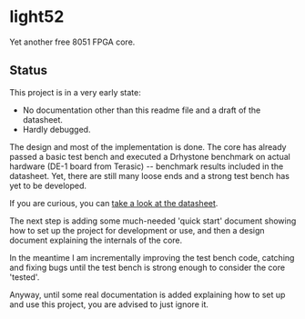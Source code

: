 light52
=======

Yet another free 8051 FPGA core.

## Status

This project is in a very early state: 

* No documentation other than this readme file and a draft of the datasheet.
* Hardly debugged.

The design and most of the implementation is done.
The core has already passed a basic test bench and executed a Drhystone benchmark
on actual hardware (DE-1 board from Terasic) -- benchmark results included in 
the datasheet. Yet, there are still many loose ends and a strong test bench 
has yet to be developed.

If you are curious, you can [take a look at the datasheet](https://github.com/jaruiz/light52/blob/master/doc/light52_ds.pdf).


The next step is adding some much-needed 'quick start' document showing how to 
set up the project for development or use, and then a design document explaining
the internals of the core.

In the meantime I am incrementally improving the test bench code, catching and 
fixing bugs until the test bench is strong enough to consider the core 'tested'.


Anyway, until some real documentation is added explaining how to set up and use this
project, you are advised to just ignore it.

